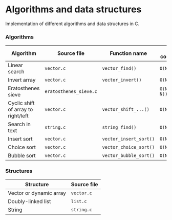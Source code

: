 # Algorithms and data structures

Implementation of different algorithms and data structures in C.

### Algorithms

| Algorithm | Source file | Function name | Time complexity |
| --------- | ----------- | ------------- | --------------- |
| Linear search | `vector.c` | `vector_find()` | ``O(N)`` |
| Invert array | `vector.c` | `vector_invert()` | ``O(N)`` |
| Eratosthenes sieve | `eratosthenes_sieve.c` |   | ``O(N*log(log N))`` |
| Cyclic shift of array to right/left | `vector.c` | `vector_shift_...()` | ``O(N)`` |
| Search in text | `string.c` | `string_find()` | ``O(N*I)`` |
| Insert sort | `vector.c` | `vector_insert_sort()` | ``O(N^2)`` |
| Choice sort | `vector.c` | `vector_choice_sort()` | ``O(N^2)`` |
| Bubble sort | `vector.c` | `vector_bubble_sort()` | ``O(N^2)`` |

### Structures

| Structure | Source file |
| --------- | ----------- |
| Vector or dynamic array | `vector.c` |
| Doubly-linked list | `list.c` |
| String | `string.c` |
